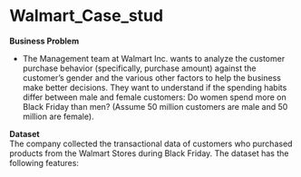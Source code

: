 # Walmart_Case_stud

**Business Problem**
- The Management team at Walmart Inc. wants to analyze the customer purchase behavior (specifically, purchase amount) against the customer’s gender and the various other factors to help the business make better decisions. They want to understand if the spending habits differ between male and female customers: Do women spend more on Black Friday than men? (Assume 50 million customers are male and 50 million are female).

**Dataset**  
The company collected the transactional data of customers who purchased products from the Walmart Stores during Black Friday. The dataset has the following features:
